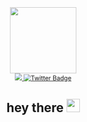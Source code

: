 
<div id="header" align="center">
  <img src="https://media.giphy.com/media/v1.Y2lkPTc5MGI3NjExbnE2MjMzZHhlanRxNmg0eG8xajB3eXBkb2R4YXJmMGoxMDdmc3V3biZlcD12MV9pbnRlcm5hbF9naWZfYnlfaWQmY3Q9Zw/vzO0Vc8b2VBLi/giphy.gif" width="150"/>
</div>
<div id="badges" align="center">
  <a href="https://t.me/DmitriyP_22">
  <img src="https://img.shields.io/badge/Telegram-blue?logo=telegram&logoColor=white&style=for-the-badge"/>
  </a>
  <a href="">
    <img src="https://img.shields.io/badge/Twitter-blue?style=for-the-badge&logo=twitter&logoColor=white" alt="Twitter Badge"/>
  </a>
</div>
<img src="https://komarev.com/ghpvc/?DmitriyP31&style=flat-square&color=blue" alt=""/>
<h1 align="center">
  hey there
  <img src="https://media.giphy.com/media/hvRJCLFzcasrR4ia7z/giphy.gif" width="30px"/>
</h1>

<!--
**DmitriyP31/DmitriyP31** is a ✨ _special_ ✨ repository because its `README.md` (this file) appears on your GitHub profile.

Here are some ideas to get you started:

- 🔭 I’m currently working on ...
- 🌱 I’m currently learning ...
- 👯 I’m looking to collaborate on ...
- 🤔 I’m looking for help with ...
- 💬 Ask me about ...
- 📫 How to reach me: ...
- 😄 Pronouns: ...
- ⚡ Fun fact: ...
-->
